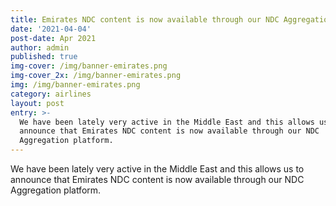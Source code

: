 ```yaml
---
title: Emirates NDC content is now available through our NDC Aggregation platform
date: '2021-04-04'
post-date: Apr 2021
author: admin
published: true
img-cover: /img/banner-emirates.png
img-cover_2x: /img/banner-emirates.png
img: /img/banner-emirates.png
category: airlines
layout: post
entry: >-
  We have been lately very active in the Middle East and this allows us to
  announce that Emirates NDC content is now available through our NDC
  Aggregation platform.
---
```

We have been lately very active in the Middle East and this allows us to announce that Emirates NDC content is now available through our NDC Aggregation platform.
